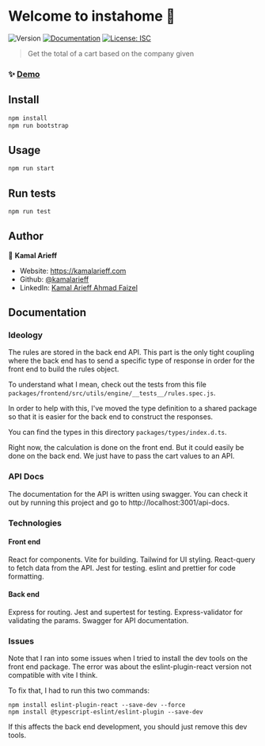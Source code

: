 # Welcome to instahome 👋
![Version](https://img.shields.io/badge/version-1.0.0-blue.svg?cacheSeconds=2592000)
[![Documentation](https://img.shields.io/badge/documentation-yes-brightgreen.svg)](http://localhost:3001/api-docs)
[![License: ISC](https://img.shields.io/badge/License-ISC-yellow.svg)](#)

> Get the total of a cart based on the company given

### ✨ [Demo](http://localhost:3000)

## Install

```sh
npm install
npm run bootstrap
```

## Usage

```sh
npm run start
```

## Run tests

```sh
npm run test
```

## Author

👤 **Kamal Arieff**

* Website: https://kamalarieff.com
* Github: [@kamalarieff](https://github.com/kamalarieff)
* LinkedIn: [Kamal Arieff Ahmad Faizel](https://www.linkedin.com/in/kamal-arieff-ahmad-faizel-058b0a79/)

## Documentation

### Ideology

The rules are stored in the back end API. This part is the only tight coupling where the back end has to send a specific type of response in order for the front end to build the rules object.

To understand what I mean, check out the tests from this file `packages/frontend/src/utils/engine/__tests__/rules.spec.js`.

In order to help with this, I've moved the type definition to a shared package so that it is easier for the back end to construct the responses. 

You can find the types in this directory `packages/types/index.d.ts`.

Right now, the calculation is done on the front end. But it could easily be done on the back end. We just have to pass the cart values to an API.

### API Docs

The documentation for the API is written using swagger. You can check it out by running this project and go to http://localhost:3001/api-docs.

### Technologies

#### Front end

React for components. Vite for building. Tailwind for UI styling. React-query to fetch data from the API. Jest for testing. eslint and prettier for code formatting.

#### Back end

Express for routing. Jest and supertest for testing. Express-validator for validating the params. Swagger for API documentation. 

### Issues

Note that I ran into some issues when I tried to install the dev tools on the front end package. The error was about the eslint-plugin-react version not compatible with vite I think.

To fix that, I had to run this two commands:

```
npm install eslint-plugin-react --save-dev --force
npm install @typescript-eslint/eslint-plugin --save-dev
```

If this affects the back end development, you should just remove this dev tools.
